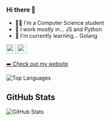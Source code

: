 ### Hi there 👋

- 🧑‍💻 I'm a Computer Science student
- 🔭 I work mostly in... JS and Python
- 🌱 I'm currently learning... Golang


<p><a href="https://www.linkedin.com/in/stephen-chow-938b3b11b"><img src="https://img.shields.io/badge/linkedin-%230077B5.svg?&style=for-the-badge&logo=linkedin&logoColor=white" height=25></a> <a href="https://www.instagram.com/thech0w/"><img src="https://img.shields.io/badge/instagram-%23E4405F.svg?&style=for-the-badge&logo=instagram&logoColor=white" height=25></a></p>



<p><a href="https://www.schow.codes">➡️ Check out my website</a></p>

<p><img src="https://github-readme-stats.vercel.app/api/top-langs/?username=Schow94&layout=compact" alt="Top Languages"></p>


<h2>GitHub Stats</h2>
<p><img src="https://github-readme-stats.vercel.app/api?username=Schow94&amp;show_icons=true" alt="GitHub Stats"></p>

<!--
**Schow94/Schow94** is a ✨ _special_ ✨ repository because its `README.md` (this file) appears on your GitHub profile.

Here are some ideas to get you started:

- 🔭 I’m currently working on ...
- 🌱 I’m currently learning ...
- 👯 I’m looking to collaborate on ...
- 🤔 I’m looking for help with ...
- 💬 Ask me about ...
- 📫 How to reach me: ...
- 😄 Pronouns: ...
- ⚡ Fun fact: ...
-->
